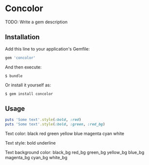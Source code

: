 # Concolor

TODO: Write a gem description

## Installation

Add this line to your application's Gemfile:

```ruby
gem 'concolor'
```

And then execute:

    $ bundle

Or install it yourself as:

    $ gem install concolor

## Usage

```ruby
puts 'Some text'.style(:bold, :red)
puts 'Some text'.style(:bold, :green, :red_bg)
```

Text color:
    black
    red
    green
    yellow
    blue
    magenta
    cyan
    white
    
Text style:
    bold
    underline
    
Text background color:
    black_bg
    red_bg
    green_bg
    yellow_bg
    blue_bg
    magenta_bg
    cyan_bg
    white_bg